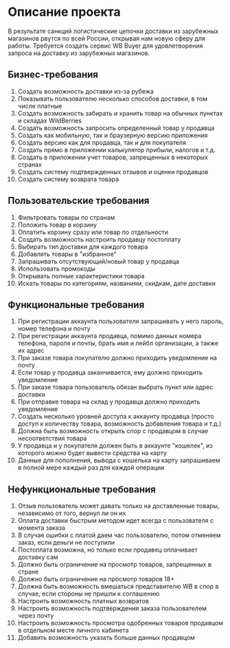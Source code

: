 # Описание проекта

В результате санкций логистические цепочки доставки из зарубежных магазинов рвутся по всей России, 
открывая нам новую сферу для работы. Требуется создать сервис WB Buyer для удовлетворения запроса на доставку из зарубежных магазинов.

## Бизнес-требования

1. Создать возможность доставки из-за рубежа
2. Показывать пользователю несколько способов доставки, в том числе платные
3. Создать возможность забирать и хранить товар на обычных пунктах и складах WildBerries
4. Создать возможность запросить определенный товар у продавца
5. Создать как мобильную, так и браузерную версию приложения
6. Создать версию как для продавца, так и для покупателя
7. Создать прямо в приложении калькулятор прибыли, налогов и т.д.
8. Создать в приложении учет товаров, запрещенных в некоторых странах
9. Создать систему подтвержденных отзывов и оценки продавцов
10. Создать систему возврата товара

## Пользовательские требования

1. Фильтровать товары по странам
2. Положить товар в корзину
3. Оплатить корзину сразу или товар по отдельности
4. Создать возможность настроить продавцу постоплату
5. Выбирать тип доставки для каждого товара
6. Добавлять товары в "избранное"
7. Запрашивать отсутствующий/новый товар у продавца
8. Использовать промокоды
9. Открывать полные характеристики товара
10. Искать товары по категориям, названиям, скидкам, дате доставки

## Функциональные требования

1. При регистрации аккаунта пользователя запрашивать у него пароль, номер телефона и почту
2. При регистрации аккаунта продавца, помимо данных номера телефона, пароля и почты, брать имя и лейбл организации, а также их адрес
3. При заказе товара покупателю должно приходить уведомление на почту
4. Если товар у продавца заканчивается, ему должно приходить уведомление
5. При заказе товара пользователь обязан выбрать пункт или адрес доставки
6. При отправке товара на склад у продавца должно приходить уведомление
7. Создать несколько уровней доступа к аккаунту продавца (просто доступ к количеству товара, возможность добавления товара и т.д.)
8. Должна быть возможность открыть спор с продавцом в случае несоответствия товара
9. У продавца и у покупателя должен быть в аккаунте "кошелек", из которого можно будет вывести средства на карту
10. Данные для пополнения, вывода с кошелька на карту запрашиваем в полной мере каждый раз для каждой операции

## Нефункциональные требования

1. Отзыв пользователь может давать только на доставленные товары, независимо от того, вернул ли он их
2. Оплата доставки быстрым методом идет всегда с пользователя с момента заказа
3. В случае ошибки с платой даем час пользователю, потом отменяем заказ, если деньги не поступили
4. Постоплата возможна, но только если продавец оплачивает доставку сам
5. Должно быть ограничение на просмотр товаров, запрещенных в стране
6. Должно быть ограничение на просмотр товаров 18+
7. Должна быть возможность вмешаться представителю WB в спор в случае, если стороны не пришли к соглашению
8. Настроить возможность платных возвратов
9. Настроить возможность подтверждения заказа пользователем через почту
10. Настроить возможность просмотра одобренных товаров продавцом в отдельном месте личного кабинета
11. Добавить возможность указать больше данных продавцом
